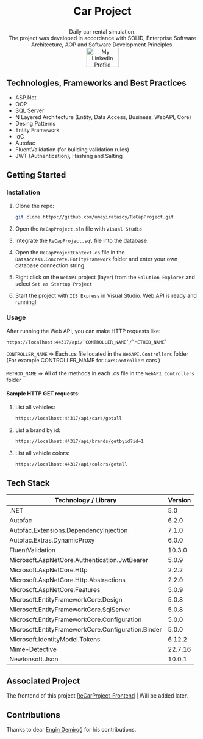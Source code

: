 # <p align="center">Car Project</p>
<div align="center">Daily car rental simulation. </br>
The project was developed in accordance with SOLID, Enterprise Software Architecture, AOP and Software Development Principles. </div>

<div align="center">
   <a href = "https://www.linkedin.com/in/umeyir-atasoy/"><img  src = "https://marka-logo.com/wp-content/uploads/2020/04/Linkedin-Logo.png" width = "85" height = "50" alt = "My Linkedin Profile"/></a>
</div>



## Technologies, Frameworks and Best Practices

  * ASP.Net 
  * OOP
  * SQL Server
  * N Layered Architecture (Entity, Data Access, Business, WebAPI, Core)
  * Desing Patterns
  * Entity Framework 
  * IoC
  * Autofac
  * FluentValidation (for building validation rules)
  * JWT (Authentication), Hashing and Salting

## Getting Started

### Installation

1. Clone the repo:

   ```sh
   git clone https://github.com/umeyiratasoy/ReCapProject.git
   ```
2. Open the `ReCapProject.sln` file with `Visual Studio`
3. Integrate the `ReCapProject.sql` file into the database.
4. Open the `ReCapProjectContext.cs` file in the `DataAccess.Concrete.EntityFramework` folder and enter your own database connection string

   
5. Right click on the `WebAPI` project (layer) from the `Solution Explorer` and select `Set as Startup Project` 
6. Start the project with `IIS Express` in Visual Studio. Web API is ready and running!

### Usage
 
After running the Web API, you can make HTTP requests like:
   
   ```sh
   https://localhost:44317/api/`CONTROLLER_NAME`/`METHOD_NAME`
   ```
 
   `CONTROLLER_NAME` => Each .cs file located in the `WebAPI.Controllers` folder (For example CONTROLLER_NAME for `CarsController`: cars )
   <br><br>
   `METHOD_NAME` => All of the methods in each .cs file in the `WebAPI.Controllers` folder
 
#### Sample HTTP GET requests:

1. List all vehicles:
   ```sh
   https://localhost:44317/api/cars/getall
   ```
2. List a brand by id:
   ```sh
   https://localhost:44317/api/brands/getbyid?id=1
   ```
3. List all vehicle colors:
   ```sh
   https://localhost:44317/api/colors/getall
   ```

## Tech Stack
| Technology / Library | Version |
| ------------- | ------------- |
| .NET | 5.0 |
| Autofac | 6.2.0 |
| Autofac.Extensions.DependencyInjection | 7.1.0 |
| Autofac.Extras.DynamicProxy | 6.0.0 |
| FluentValidation | 10.3.0 |
| Microsoft.AspNetCore.Authentication.JwtBearer | 5.0.9 |
| Microsoft.AspNetCore.Http | 2.2.2 |
| Microsoft.AspNetCore.Http.Abstractions | 2.2.0 |
| Microsoft.AspNetCore.Features | 5.0.9 |
| Microsoft.EntityFrameworkCore.Design | 5.0.8 |
| Microsoft.EntityFrameworkCore.SqlServer | 5.0.8 |
| Microsoft.EntityFrameworkCore.Configuration | 5.0.0 |
| Microsoft.EntityFrameworkCore.Configuration.Binder | 5.0.0 |
| Microsoft.IdentityModel.Tokens | 6.12.2 |
| Mime-Detective | 22.7.16 |
| Newtonsoft.Json | 10.0.1 |


## Associated Project

The frontend of this project [ReCarProject-Frontend](#) | Will be added later.

## Contributions

Thanks to dear [Engin Demiroğ](https://github.com/engindemirog) for his contributions.
